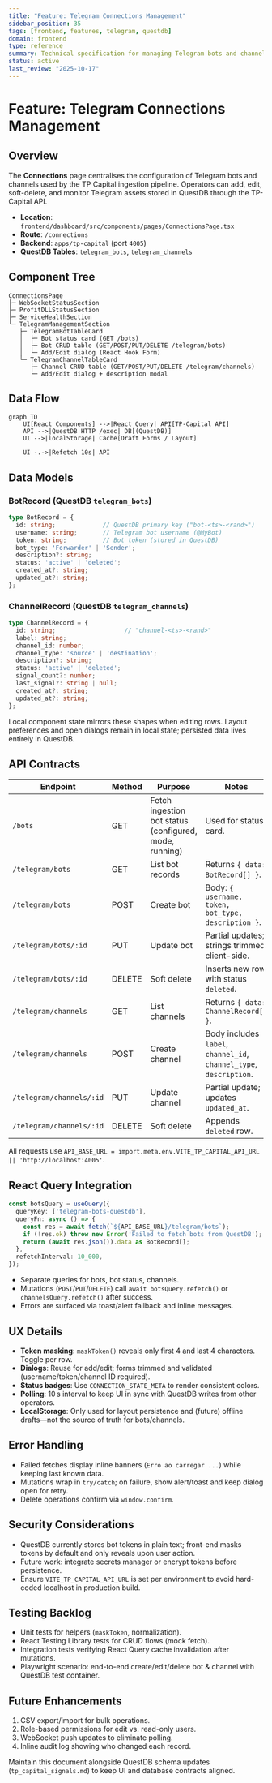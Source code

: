 ```yaml
---
title: "Feature: Telegram Connections Management"
sidebar_position: 35
tags: [frontend, features, telegram, questdb]
domain: frontend
type: reference
summary: Technical specification for managing Telegram bots and channels backed by QuestDB via the TP-Capital API
status: active
last_review: "2025-10-17"
---
```


# Feature: Telegram Connections Management

## Overview

The **Connections** page centralises the configuration of Telegram bots and channels used by the TP Capital ingestion pipeline. Operators can add, edit, soft-delete, and monitor Telegram assets stored in QuestDB through the TP-Capital API.

- **Location**: `frontend/dashboard/src/components/pages/ConnectionsPage.tsx`
- **Route**: `/connections`
- **Backend**: `apps/tp-capital` (port `4005`)
- **QuestDB Tables**: `telegram_bots`, `telegram_channels`

## Component Tree

```
ConnectionsPage
├─ WebSocketStatusSection
├─ ProfitDLLStatusSection
├─ ServiceHealthSection
└─ TelegramManagementSection
   ├─ TelegramBotTableCard
   │  ├─ Bot status card (GET /bots)
   │  ├─ Bot CRUD table (GET/POST/PUT/DELETE /telegram/bots)
   │  └─ Add/Edit dialog (React Hook Form)
   └─ TelegramChannelTableCard
      ├─ Channel CRUD table (GET/POST/PUT/DELETE /telegram/channels)
      └─ Add/Edit dialog + description modal
```

## Data Flow

```mermaid
graph TD
    UI[React Components] -->|React Query| API[TP-Capital API]
    API -->|QuestDB HTTP /exec| DB[(QuestDB)]
    UI -->|localStorage| Cache[Draft Forms / Layout]

    UI -.->|Refetch 10s| API
```

## Data Models

### BotRecord (QuestDB `telegram_bots`)

```typescript
type BotRecord = {
  id: string;             // QuestDB primary key ("bot-<ts>-<rand>")
  username: string;       // Telegram bot username (@MyBot)
  token: string;          // Bot token (stored in QuestDB)
  bot_type: 'Forwarder' | 'Sender';
  description?: string;
  status: 'active' | 'deleted';
  created_at?: string;
  updated_at?: string;
};
```

### ChannelRecord (QuestDB `telegram_channels`)

```typescript
type ChannelRecord = {
  id: string;                   // "channel-<ts>-<rand>"
  label: string;
  channel_id: number;
  channel_type: 'source' | 'destination';
  description?: string;
  status: 'active' | 'deleted';
  signal_count?: number;
  last_signal?: string | null;
  created_at?: string;
  updated_at?: string;
};
```

Local component state mirrors these shapes when editing rows. Layout preferences and open dialogs remain in local state; persisted data lives entirely in QuestDB.

## API Contracts

| Endpoint | Method | Purpose | Notes |
|----------|--------|---------|-------|
| `/bots` | GET | Fetch ingestion bot status (configured, mode, running) | Used for status card. |
| `/telegram/bots` | GET | List bot records | Returns `{ data: BotRecord[] }`. |
| `/telegram/bots` | POST | Create bot | Body: `{ username, token, bot_type, description }`. |
| `/telegram/bots/:id` | PUT | Update bot | Partial updates; strings trimmed client-side. |
| `/telegram/bots/:id` | DELETE | Soft delete | Inserts new row with status `deleted`. |
| `/telegram/channels` | GET | List channels | Returns `{ data: ChannelRecord[] }`. |
| `/telegram/channels` | POST | Create channel | Body includes `label`, `channel_id`, `channel_type`, `description`. |
| `/telegram/channels/:id` | PUT | Update channel | Partial update; updates `updated_at`. |
| `/telegram/channels/:id` | DELETE | Soft delete | Appends `deleted` row. |

All requests use `API_BASE_URL = import.meta.env.VITE_TP_CAPITAL_API_URL || 'http://localhost:4005'`.

## React Query Integration

```typescript
const botsQuery = useQuery({
  queryKey: ['telegram-bots-questdb'],
  queryFn: async () => {
    const res = await fetch(`${API_BASE_URL}/telegram/bots`);
    if (!res.ok) throw new Error('Failed to fetch bots from QuestDB');
    return (await res.json()).data as BotRecord[];
  },
  refetchInterval: 10_000,
});
```

- Separate queries for bots, bot status, channels.
- Mutations (`POST`/`PUT`/`DELETE`) call `await botsQuery.refetch()` or `channelsQuery.refetch()` after success.
- Errors are surfaced via toast/alert fallback and inline messages.

## UX Details

- **Token masking**: `maskToken()` reveals only first 4 and last 4 characters. Toggle per row.
- **Dialogs**: Reuse for add/edit; forms trimmed and validated (username/token/channel ID required).
- **Status badges**: Use `CONNECTION_STATE_META` to render consistent colors.
- **Polling**: 10 s interval to keep UI in sync with QuestDB writes from other operators.
- **LocalStorage**: Only used for layout persistence and (future) offline drafts—not the source of truth for bots/channels.

## Error Handling

- Failed fetches display inline banners (`Erro ao carregar ...`) while keeping last known data.
- Mutations wrap in `try/catch`; on failure, show alert/toast and keep dialog open for retry.
- Delete operations confirm via `window.confirm`.

## Security Considerations

- QuestDB currently stores bot tokens in plain text; front-end masks tokens by default and only reveals upon user action.
- Future work: integrate secrets manager or encrypt tokens before persistence.
- Ensure `VITE_TP_CAPITAL_API_URL` is set per environment to avoid hard-coded localhost in production build.

## Testing Backlog

- Unit tests for helpers (`maskToken`, normalization).
- React Testing Library tests for CRUD flows (mock fetch).
- Integration tests verifying React Query cache invalidation after mutations.
- Playwright scenario: end-to-end create/edit/delete bot & channel with QuestDB test container.

## Future Enhancements

1. CSV export/import for bulk operations.
2. Role-based permissions for edit vs. read-only users.
3. WebSocket push updates to eliminate polling.
4. Inline audit log showing who changed each record.

Maintain this document alongside QuestDB schema updates (`tp_capital_signals.md`) to keep UI and database contracts aligned.
